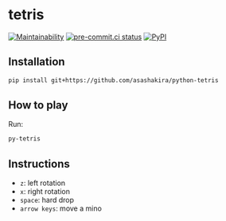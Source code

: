 # tetris

[![Maintainability](https://api.codeclimate.com/v1/badges/3a38ff6b4c864b6f1569/maintainability)](https://codeclimate.com/github/asashakira/python-tetris/maintainability)
[![pre-commit.ci status](https://results.pre-commit.ci/badge/github/asashakira/python-tetris/mucho.svg)](https://results.pre-commit.ci/latest/github/asashakira/python-tetris/mucho)
[![PyPI](https://img.shields.io/pypi/v/python-tetris?color=blue)](https://pypi.org/project/python-tetris/)

## Installation

```sh
pip install git+https://github.com/asashakira/python-tetris
```

## How to play

Run:

```sh
py-tetris
```

## Instructions

- `z`: left rotation
- `x`: right rotation
- `space`: hard drop
- `arrow keys`: move a mino
